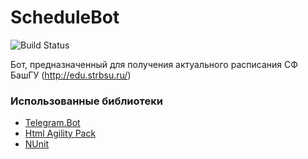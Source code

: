 # ScheduleBot
![Build Status](https://github.com/y0ung3r/ScheduleBot/actions/workflows/dotnet-desktop.yml/badge.svg?branch=master)

Бот, предназначенный для получения актуального расписания СФ БашГУ (http://edu.strbsu.ru/)

### Использованные библиотеки
- [Telegram.Bot](https://github.com/TelegramBots/Telegram.Bot "Telegram.Bot") 
- [Html Agility Pack](https://github.com/zzzprojects/html-agility-pack "Html Agility Pack")
- [NUnit](https://github.com/nunit/nunit "NUnit")
